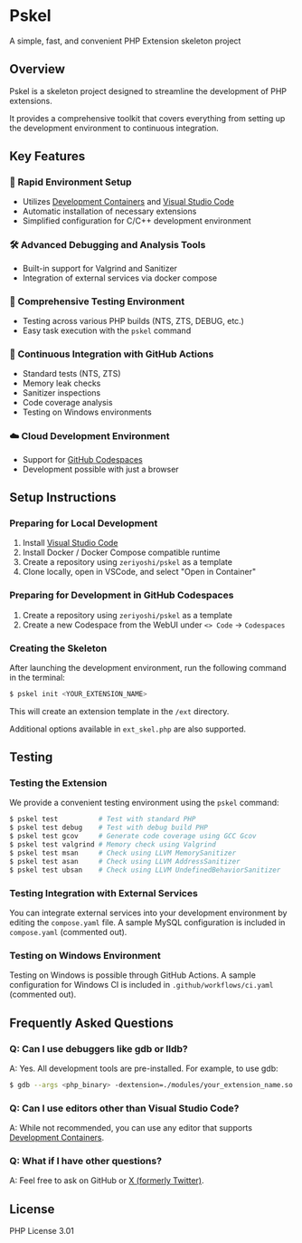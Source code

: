 # Pskel

A simple, fast, and convenient PHP Extension skeleton project

## Overview

Pskel is a skeleton project designed to streamline the development of PHP extensions.

It provides a comprehensive toolkit that covers everything from setting up the development environment to continuous integration.

## Key Features

### 🚀 Rapid Environment Setup
- Utilizes [Development Containers](https://containers.dev/) and [Visual Studio Code](https://code.visualstudio.com/)
- Automatic installation of necessary extensions
- Simplified configuration for C/C++ development environment

### 🛠 Advanced Debugging and Analysis Tools
- Built-in support for Valgrind and Sanitizer
- Integration of external services via docker compose

### 🧪 Comprehensive Testing Environment
- Testing across various PHP builds (NTS, ZTS, DEBUG, etc.)
- Easy task execution with the `pskel` command

### 🔄 Continuous Integration with GitHub Actions
- Standard tests (NTS, ZTS)
- Memory leak checks
- Sanitizer inspections
- Code coverage analysis
- Testing on Windows environments

### ☁️ Cloud Development Environment
- Support for [GitHub Codespaces](https://docs.github.com/en/codespaces)
- Development possible with just a browser

## Setup Instructions

### Preparing for Local Development

1. Install [Visual Studio Code](https://code.visualstudio.com/)
2. Install Docker / Docker Compose compatible runtime
3. Create a repository using `zeriyoshi/pskel` as a template
4. Clone locally, open in VSCode, and select "Open in Container"

### Preparing for Development in GitHub Codespaces

1. Create a repository using `zeriyoshi/pskel` as a template
2. Create a new Codespace from the WebUI under `<> Code` -> `Codespaces`

### Creating the Skeleton

After launching the development environment, run the following command in the terminal:

```bash
$ pskel init <YOUR_EXTENSION_NAME>
```

This will create an extension template in the `/ext` directory.

Additional options available in `ext_skel.php` are also supported.

## Testing

### Testing the Extension

We provide a convenient testing environment using the `pskel` command:

```bash
$ pskel test          # Test with standard PHP
$ pskel test debug    # Test with debug build PHP
$ pskel test gcov     # Generate code coverage using GCC Gcov
$ pskel test valgrind # Memory check using Valgrind
$ pskel test msan     # Check using LLVM MemorySanitizer
$ pskel test asan     # Check using LLVM AddressSanitizer
$ pskel test ubsan    # Check using LLVM UndefinedBehaviorSanitizer
```

### Testing Integration with External Services

You can integrate external services into your development environment by editing the `compose.yaml` file.
A sample MySQL configuration is included in `compose.yaml` (commented out).

### Testing on Windows Environment

Testing on Windows is possible through GitHub Actions.
A sample configuration for Windows CI is included in `.github/workflows/ci.yaml` (commented out).

## Frequently Asked Questions

### Q: Can I use debuggers like gdb or lldb?
A: Yes. All development tools are pre-installed. For example, to use gdb:

```bash
$ gdb --args <php_binary> -dextension=./modules/your_extension_name.so example.php
```

### Q: Can I use editors other than Visual Studio Code?
A: While not recommended, you can use any editor that supports [Development Containers](https://containers.dev).

### Q: What if I have other questions?
A: Feel free to ask on GitHub or [X (formerly Twitter)](https://x.com/zeriyoshi).

## License

PHP License 3.01
